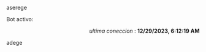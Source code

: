 aserege

<p>Bot activo: </p>
<p align="right"><i>ultima coneccion</i> : <b>12/29/2023, 6:12:19 AM</b></p>

 adege
